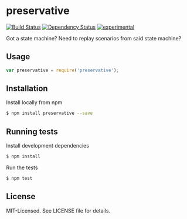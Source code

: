 # preservative
[![Build Status](https://secure.travis-ci.org/clux/preservative.png)](http://travis-ci.org/clux/preservative)
[![Dependency Status](https://david-dm.org/clux/preservative.png)](https://david-dm.org/clux/preservative)
[![experimental](http://hughsk.github.io/stability-badges/dist/experimental.svg)](http://nodejs.org/api/documentation.html#documentation_stability_index)

Got a state machine?
Need to replay scenarios from said state machine?

## Usage

```js
var preservative = require('preservative');

```

## Installation
Install locally from npm

```bash
$ npm install preservative --save
```

## Running tests
Install development dependencies

```bash
$ npm install
```

Run the tests

```bash
$ npm test
```

## License
MIT-Licensed. See LICENSE file for details.

